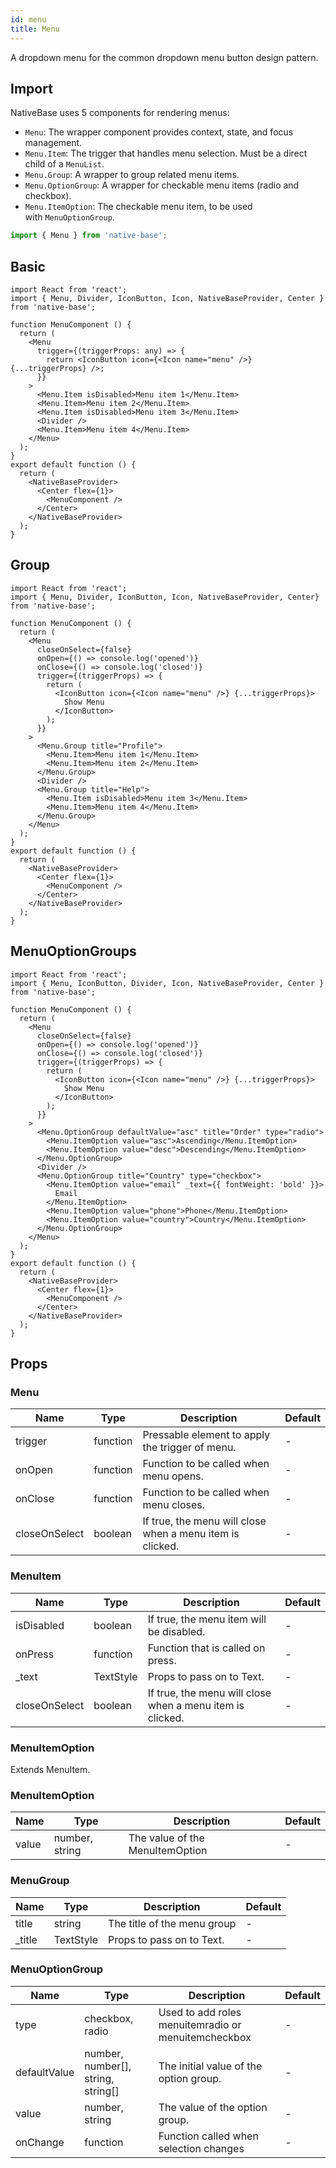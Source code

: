 ```yaml
---
id: menu
title: Menu
---
```


A dropdown menu for the common dropdown menu button design pattern.

## Import

NativeBase uses 5 components for rendering menus:

- `Menu`: The wrapper component provides context, state, and focus management.
- `Menu.Item`: The trigger that handles menu selection. Must be a direct child of a `MenuList`.
- `Menu.Group`: A wrapper to group related menu items.
- `Menu.OptionGroup`: A wrapper for checkable menu items (radio and checkbox).
- `Menu.ItemOption`: The checkable menu item, to be used with `MenuOptionGroup`.

```jsx
import { Menu } from 'native-base';
```

## Basic

```SnackPlayer name=Menu%20Basic
import React from 'react';
import { Menu, Divider, IconButton, Icon, NativeBaseProvider, Center } from 'native-base';

function MenuComponent () {
  return (
	<Menu
      trigger={(triggerProps: any) => {
        return <IconButton icon={<Icon name="menu" />} {...triggerProps} />;
      }}
    >
      <Menu.Item isDisabled>Menu item 1</Menu.Item>
      <Menu.Item>Menu item 2</Menu.Item>
      <Menu.Item isDisabled>Menu item 3</Menu.Item>
      <Divider />
      <Menu.Item>Menu item 4</Menu.Item>
    </Menu>
  );
}
export default function () {
  return (
    <NativeBaseProvider>
      <Center flex={1}>
        <MenuComponent />
      </Center>
    </NativeBaseProvider>
  );
}
```

## Group

```SnackPlayer name=Menu%20Example (MenuGroup)
import React from 'react';
import { Menu, Divider, IconButton, Icon, NativeBaseProvider, Center} from 'native-base';

function MenuComponent () {
  return (
    <Menu
      closeOnSelect={false}
      onOpen={() => console.log('opened')}
      onClose={() => console.log('closed')}
      trigger={(triggerProps) => {
        return (
          <IconButton icon={<Icon name="menu" />} {...triggerProps}>
            Show Menu
          </IconButton>
        );
      }}
    >
      <Menu.Group title="Profile">
        <Menu.Item>Menu item 1</Menu.Item>
        <Menu.Item>Menu item 2</Menu.Item>
      </Menu.Group>
      <Divider />
      <Menu.Group title="Help">
        <Menu.Item isDisabled>Menu item 3</Menu.Item>
        <Menu.Item>Menu item 4</Menu.Item>
      </Menu.Group>
    </Menu>
  );
}
export default function () {
  return (
    <NativeBaseProvider>
      <Center flex={1}>
        <MenuComponent />
      </Center>
    </NativeBaseProvider>
  );
}
```

## MenuOptionGroups

```SnackPlayer name=Menu%20Example (MenuOptionGroups)
import React from 'react';
import { Menu, IconButton, Divider, Icon, NativeBaseProvider, Center } from 'native-base';

function MenuComponent () {
  return (
    <Menu
      closeOnSelect={false}
      onOpen={() => console.log('opened')}
      onClose={() => console.log('closed')}
      trigger={(triggerProps) => {
        return (
          <IconButton icon={<Icon name="menu" />} {...triggerProps}>
            Show Menu
          </IconButton>
        );
      }}
    >
      <Menu.OptionGroup defaultValue="asc" title="Order" type="radio">
        <Menu.ItemOption value="asc">Ascending</Menu.ItemOption>
        <Menu.ItemOption value="desc">Descending</Menu.ItemOption>
      </Menu.OptionGroup>
      <Divider />
      <Menu.OptionGroup title="Country" type="checkbox">
        <Menu.ItemOption value="email" _text={{ fontWeight: 'bold' }}>
          Email
        </Menu.ItemOption>
        <Menu.ItemOption value="phone">Phone</Menu.ItemOption>
        <Menu.ItemOption value="country">Country</Menu.ItemOption>
      </Menu.OptionGroup>
    </Menu>
  );
}
export default function () {
  return (
    <NativeBaseProvider>
      <Center flex={1}>
        <MenuComponent />
      </Center>
    </NativeBaseProvider>
  );
}
```

## Props

### Menu

| Name          | Type     | Description                                               | Default |
| ------------- | -------- | --------------------------------------------------------- | ------- |
| trigger       | function | Pressable element to apply the trigger of menu.           | -       |
| onOpen        | function | Function to be called when menu opens.                    | -       |
| onClose       | function | Function to be called when menu closes.                   | -       |
| closeOnSelect | boolean  | If true, the menu will close when a menu item is clicked. | -       |

### MenuItem

| Name          | Type      | Description                                               | Default |
| ------------- | --------- | --------------------------------------------------------- | ------- |
| isDisabled    | boolean   | If true, the menu item will be disabled.                  | -       |
| onPress       | function  | Function that is called on press.                         | -       |
| \_text        | TextStyle | Props to pass on to Text.                                 | -       |
| closeOnSelect | boolean   | If true, the menu will close when a menu item is clicked. | -       |

### **MenuItemOption**

Extends MenuItem.

### MenuItemOption

| Name  | Type           | Description                     | Default |
| ----- | -------------- | ------------------------------- | ------- |
| value | number, string | The value of the MenuItemOption | -       |

### MenuGroup

| Name    | Type      | Description                 | Default |
| ------- | --------- | --------------------------- | ------- |
| title   | string    | The title of the menu group | -       |
| \_title | TextStyle | Props to pass on to Text.   | -       |

### MenuOptionGroup

| Name         | Type                               | Description                                         | Default |
| ------------ | ---------------------------------- | --------------------------------------------------- | ------- |
| type         | checkbox, radio                    | Used to add roles menuitemradio or menuitemcheckbox | -       |
| defaultValue | number, number[], string, string[] | The initial value of the option group.              | -       |
| value        | number, string                     | The value of the option group.                      | -       |
| onChange     | function                           | Function called when selection changes              | -       |
